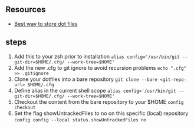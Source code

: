 ## Resources
- [Best way to store dot files](https://developer.atlassian.com/blog/2016/02/best-way-to-store-dotfiles-git-bare-repo/)

## steps

1. Add this to your zsh prior to installation
`alias config='/usr/bin/git --git-dir=$HOME/.cfg/ --work-tree=$HOME'`
2. Add the new .cfg to git ignore to avoid recursion problems
`echo ".cfg" >> .gitignore`
3. Clone your dotfiles into a bare repository
`git clone --bare <git-repo-url> $HOME/.cfg`
4. Define alias in the current shell scope
`alias config='/usr/bin/git --git-dir=$HOME/.cfg/ --work-tree=$HOME'`
5. Checkout the content from the bare repository to your $HOME
`config checkout`
6. Set the flag showUntrackedFiles to no on this specific (local) repository
`config config --local status.showUntrackedFiles no`

